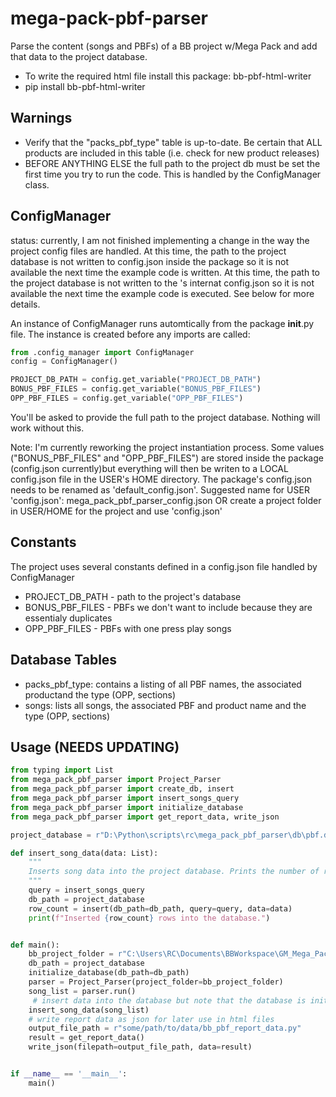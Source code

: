 # mega-pack-pbf-parser
Parse the content (songs and PBFs) of a BB project w/Mega Pack and add that data to the project database. 
- To write the required html file install this package: bb-pbf-html-writer
- pip install bb-pbf-html-writer

## Warnings
- Verify that the "packs_pbf_type" table is up-to-date. Be certain that ALL products are included in this table (i.e. check for new product releases)
- BEFORE ANYTHING ELSE the full path to the project db must be set the first time you try to run the code. This is handled by the ConfigManager class. 

## ConfigManager
status: currently, I am not finished implementing a change in the way the project config files are handled. 
At this time, the path to the project database is not written to config.json inside the package so it is not available the next time the example code is written.
At this time, the path to the project database is not written to the 's internat config.json so it is not available the next time the example code is executed. See below for more details.

An instance of ConfigManager runs automtically from the package __init__.py file. 
The instance is created before any imports are called:
```python
from .config_manager import ConfigManager
config = ConfigManager()

PROJECT_DB_PATH = config.get_variable("PROJECT_DB_PATH")
BONUS_PBF_FILES = config.get_variable("BONUS_PBF_FILES")
OPP_PBF_FILES = config.get_variable("OPP_PBF_FILES")
```
You'll be asked to provide the full path to the project database. Nothing will work without this.

Note: I'm currently reworking the project instantiation process. Some values ("BONUS_PBF_FILES" and "OPP_PBF_FILES") are stored inside the package (config.json currently)but everything will then be writen to a LOCAL config.json file in the USER's HOME directory.
The package's config.json needs to be renamed as 'default_config.json'.
Suggested name for USER 'config.json': mega_pack_pbf_parser_config.json OR create a project folder in USER/HOME for the project and use 'config.json'

## Constants
The project uses several constants defined in a config.json file handled by ConfigManager
- PROJECT_DB_PATH  - path to the project's database
- BONUS_PBF_FILES - PBFs we don't want to include because they are essentialy duplicates
- OPP_PBF_FILES - PBFs with one press play songs

## Database Tables
- packs_pbf_type: contains a listing of all PBF names, the associated productand the type (OPP, sections)
- songs: lists all songs, the associated PBF and product name and the type (OPP, sections)

## Usage (NEEDS UPDATING)

```python
from typing import List
from mega_pack_pbf_parser import Project_Parser
from mega_pack_pbf_parser import create_db, insert
from mega_pack_pbf_parser import insert_songs_query
from mega_pack_pbf_parser import initialize_database
from mega_pack_pbf_parser import get_report_data, write_json

project_database = r"D:\Python\scripts\rc\mega_pack_pbf_parser\db\pbf.db"

def insert_song_data(data: List):
    """
    Inserts song data into the project database. Prints the number of rows inserted.    
    """
    query = insert_songs_query
    db_path = project_database
    row_count = insert(db_path=db_path, query=query, data=data)
    print(f"Inserted {row_count} rows into the database.")


def main():    
    bb_project_folder = r"C:\Users\RC\Documents\BBWorkspace\GM_Mega_Pack_Project"
    db_path = project_database
    initialize_database(db_path=db_path)
    parser = Project_Parser(project_folder=bb_project_folder) 
    song_list = parser.run()
     # insert data into the database but note that the database is initialized with data up to October 2024
    insert_song_data(song_list)
    # write report data as json for later use in html files
    output_file_path = r"some/path/to/data/bb_pbf_report_data.py"
    result = get_report_data()
    write_json(filepath=output_file_path, data=result)


if __name__ == '__main__':
    main()
```

